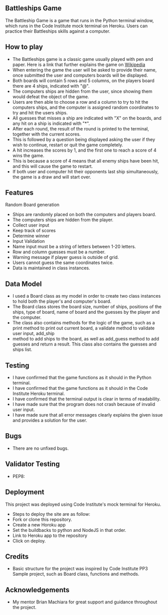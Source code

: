 ## Battleships Game
The Battleship Game is a game that runs in the Python terminal window, which runs in the Code Institute mock terminal on Heroku. 
Users can practice their Battleships skills against a computer.

## How to play
- The Battleships game is a classic game usually played with pen and paper. Here is a link that further explains the game on [Wikipedia](https://en.wikipedia.org/wiki/Battleship_(game))
- When entering the game the user will be asked to provide their name, once submitted the user and computers boards will be displayed.
- Both boards will contain 5 rows and 5 columns, on the players board there are 4 ships, indicated with "@".
- The computers ships are hidden from the user, since showing them would defeat the object of the game.
- Users are then able to choose a row and a column to try to hit the computers ships, and the computer is assigned random coordinates to try and hit the users ships.
- All guesses that misses a ship are indicated with "X" on the boards, and any hit on a ship is indicated with "*". 
- After each round, the result of the round is printed to the terminal, together with the current scores.
- This is followed by a question being displayed asking the user if they wish to continue, restart or quit the game completely.
- A hit increases the scores by 1, and the first one to reach a score of 4 wins the game.
- This is because a score of 4 means that all enemy ships have been hit, and this will cause the game to restart. 
- If both user and computer hit their opponents last ship simultaneously, the game is a draw and will start over.

## Features
Random Board generation
- Ships are randomly placed on both the computers and players board.
- The computers ships are hidden from the player.
- Collect user input 
- Keep track of scores
- Determine winner 
- Input Validation
- Name input must be a string of letters between 1-20 letters.
- Row and column guesses must be a number.
- Warning message if player guess is outside of grid.
- Users cannot guess the same coordinates twice.
- Data is maintained in class instances. 

## Data Model
- I used a Board class as my model in order to create two class instances to hold both the player's and computer's board.
- The Board class stores the board size, number of ships, positions of the ships, type of board, name of board and the guesses by the player and the computer.
- The class also contains methods for the logic of the game, such as a print method to print out current board, a validate method to validate user input, add_ship 
- method to add ships to the board, as well as add_guess method to add guesses and return a result. This class also contains the guesses and ships list. 

## Testing
- I have confirmed that the game functions as it should in the Python terminal.
- I have confirmed that the game functions as it should in the Code Institute Heroku terminal.
- I have confirmed that the terminal output is clear in terms of readability.
- I have made sure that the program does not crash because of invalid user input.
- I have made sure that all error messages clearly explains the given issue and provides a solution for the user.

## Bugs
- There are no unfixed bugs.

## Validator Testing
- PEP8: 

## Deployment 
This project was deployed using Code Institute's mock terminal for Heroku.
- Steps to deploy the site are as follow:
- Fork or clone this repository.
- Create a new Horoku app
- Set the buildbacks to python and NodeJS in that order.
- Link to Heroku app to the repository
- Click on deploy.

## Credits 
- Basic structure for the project was inspired by Code Institute PP3 Sample project, such as Board class, functions and methods.

## Acknowledgements
- My mentor Brian Machiara for great support and guidance throughout the project.




